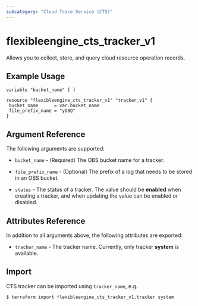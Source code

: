 ```yaml
---
subcategory: "Cloud Trace Service (CTS)"
---
```


# flexibleengine_cts_tracker_v1

Allows you to collect, store, and query cloud resource operation records.

## Example Usage

 ```hcl
 variable "bucket_name" { }
 
 resource "flexibleengine_cts_tracker_v1" "tracker_v1" {
  bucket_name      = var.bucket_name
  file_prefix_name = "yO8Q"
 }

 ```
## Argument Reference
The following arguments are supported:

* `bucket_name` - (Required) The OBS bucket name for a tracker.

* `file_prefix_name` - (Optional) The prefix of a log that needs to be stored in an OBS bucket. 

* `status` - The status of a tracker. The value should be **enabled** when creating a tracker, and when updating the value can be enabled or disabled.


## Attributes Reference
In addition to all arguments above, the following attributes are exported:

* `tracker_name` - The tracker name. Currently, only tracker **system** is available.


## Import

CTS tracker can be imported using  `tracker_name`, e.g.

```
$ terraform import flexibleengine_cts_tracker_v1.tracker system
```




